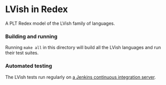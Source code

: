 # LVish in Redex

A PLT Redex model of the LVish family of languages.

### Building and running

Running `make all` in this directory will build all the LVish
languages and run their test suites.

### Automated testing

The LVish tests run regularly on [a Jenkins continuous integration
server][jenkins].

[jenkins]: http://tester-lin.soic.indiana.edu:8080/job/LVish-redex/
